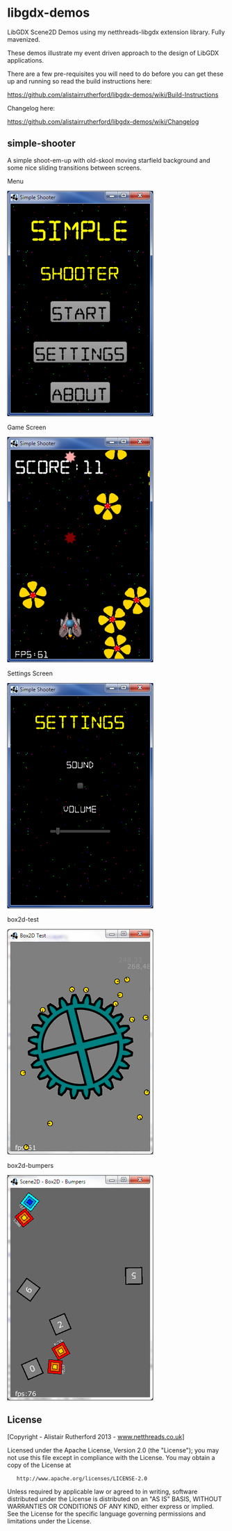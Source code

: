 libgdx-demos
============

LibGDX Scene2D Demos using my netthreads-libgdx extension library. Fully mavenized.

These demos illustrate my event driven approach to the design of LibGDX applications.

There are a few pre-requisites you will need to do before you can get these up and running so read the build instructions here:

https://github.com/alistairrutherford/libgdx-demos/wiki/Build-Instructions


Changelog here:

https://github.com/alistairrutherford/libgdx-demos/wiki/Changelog

simple-shooter
--------------

A simple shoot-em-up with old-skool moving starfield background and some nice sliding transitions between screens.

Menu

![Demo](https://github.com/alistairrutherford/images/raw/master/simple-shooter1.png) 

Game Screen

![Demo](https://github.com/alistairrutherford/images/raw/master/simple-shooter2.png)

Settings Screen

![Demo](https://github.com/alistairrutherford/images/raw/master/simple-shooter3.png)

box2d-test

![Demo](https://github.com/alistairrutherford/images/raw/master/box2d1.png) 

box2d-bumpers

![Demo](https://github.com/alistairrutherford/images/raw/master/box2dbumpers1.png) 


License
--------
[Copyright - Alistair Rutherford 2013 - www.netthreads.co.uk]

Licensed under the Apache License, Version 2.0 (the "License");
   you may not use this file except in compliance with the License.
   You may obtain a copy of the License at

       http://www.apache.org/licenses/LICENSE-2.0

   Unless required by applicable law or agreed to in writing, software
   distributed under the License is distributed on an "AS IS" BASIS,
   WITHOUT WARRANTIES OR CONDITIONS OF ANY KIND, either express or implied.
   See the License for the specific language governing permissions and
   limitations under the License.
